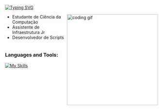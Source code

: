 [![Typing SVG](https://readme-typing-svg.demolab.com?weight=500&size=30&letterSpacing=5px&duration=1000&pause=1000&color=00FF00&center=true&vCenter=true&width=600&height=60&lines=Eduardo+Santos;Computer+Science+Student)](https://git.io/typing-svg)

<img align="right" src="https://media.tenor.com/YZPnGuPeZv8AAAAd/coding.gif" width=300px alt="coding gif">

- Estudante de Ciência da Computação
- Assistente de Infraestrutura Jr
- Desenvolvedor de Scripts
#
<h3 align="left">Languages and Tools:</h3>

[![My Skills](https://skillicons.dev/icons?i=html,css,javascript,sqlserver,mysql,postgresql&theme=dark)](https://skillicons.dev)
